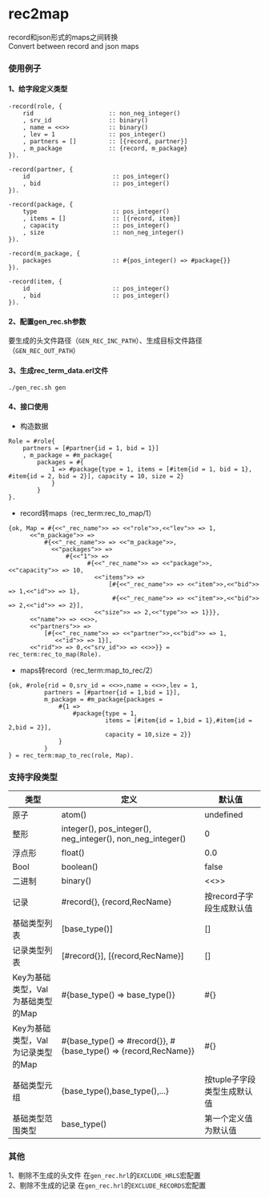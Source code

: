 rec2map
=====

record和json形式的maps之间转换  
Convert between record and json maps

### 使用例子

#### 1、给字段定义类型

```
-record(role, {
    rid                     :: non_neg_integer()
    , srv_id                :: binary()
    , name = <<>>           :: binary()
    , lev = 1               :: pos_integer()
    , partners = []         :: [{record, partner}]
    , m_package             :: {record, m_package}
}).

-record(partner, {
    id                       :: pos_integer()
    , bid                    :: pos_integer()
}).

-record(package, {
    type                     :: pos_integer()
    , items = []             :: [{record, item}]
    , capacity               :: pos_integer()
    , size                   :: non_neg_integer()
}).

-record(m_package, {
    packages                 :: #{pos_integer() => #package{}}
}).

-record(item, {
    id                       :: pos_integer()
    , bid                    :: pos_integer()
}).
```

#### 2、配置gen_rec.sh参数

要生成的头文件路径（`GEN_REC_INC_PATH`）、生成目标文件路径（`GEN_REC_OUT_PATH`）

#### 3、生成rec_term_data.erl文件

```./gen_rec.sh gen```

#### 4、接口使用

* 构造数据

```
Role = #role{
    partners = [#partner{id = 1, bid = 1}]
    , m_package = #m_package{
        packages = #{
            1 => #package{type = 1, items = [#item{id = 1, bid = 1}, #item{id = 2, bid = 2}], capacity = 10, size = 2}
            }
        }
}.
```

* record转maps（rec_term:rec_to_map/1）

```
{ok, Map = #{<<"_rec_name">> => <<"role">>,<<"lev">> => 1,
      <<"m_package">> =>
          #{<<"_rec_name">> => <<"m_package">>,
            <<"packages">> =>
                #{<<"1">> =>
                      #{<<"_rec_name">> => <<"package">>,<<"capacity">> => 10,
                        <<"items">> =>
                            [#{<<"_rec_name">> => <<"item">>,<<"bid">> => 1,<<"id">> => 1},
                             #{<<"_rec_name">> => <<"item">>,<<"bid">> => 2,<<"id">> => 2}],
                        <<"size">> => 2,<<"type">> => 1}}},
      <<"name">> => <<>>,
      <<"partners">> =>
          [#{<<"_rec_name">> => <<"partner">>,<<"bid">> => 1,
             <<"id">> => 1}],
      <<"rid">> => 0,<<"srv_id">> => <<>>}} = rec_term:rec_to_map(Role).
```

* maps转record（rec_term:map_to_rec/2）

```
{ok, #role{rid = 0,srv_id = <<>>,name = <<>>,lev = 1,
          partners = [#partner{id = 1,bid = 1}],
          m_package = #m_package{packages = 
              #{1 =>
                  #package{type = 1,
                           items = [#item{id = 1,bid = 1},#item{id = 2,bid = 2}],
                           capacity = 10,size = 2}}
              }
          }
} = rec_term:map_to_rec(role, Map).
```

### 支持字段类型

| 类型                    | 定义                                                          | 默认值              |
|-----------------------|-------------------------------------------------------------|------------------|
| 原子                    | atom()                                                      | undefined        |
| 整形                    | integer(), pos_integer(), neg_integer(), non_neg_integer()  | 0                |
| 浮点形                   | float()                                                     | 0.0              |
| Bool                  | boolean()                                                   | false            |
| 二进制                   | binary()                                                    | <<>>             | 
| 记录                    | #record{}, {record,RecName}     | 按record子字段生成默认值  |
| 基础类型列表                | [base_type()]                                               | []               |
| 记录类型列表                | [#record{}], [{record,RecName}] | []               |
| Key为基础类型，Val为基础类型的Map | #{base_type() => base_type()}                               | #{}              |
| Key为基础类型，Val为记录类型的Map | #{base_type() => #record{}}, #{base_type() => {record,RecName}} | #{}              |
| 基础类型元组                | {base_type(),base_type(),...}                               | 按tuple子字段类型生成默认值 |
| 基础类型范围类型              | base_type()  | 第一个定义值为默认值       |

### 其他

1、剔除不生成的头文件 在`gen_rec.hrl`的`EXCLUDE_HRLS`宏配置  
2、剔除不生成的记录 在`gen_rec.hrl`的`EXCLUDE_RECORDS`宏配置  